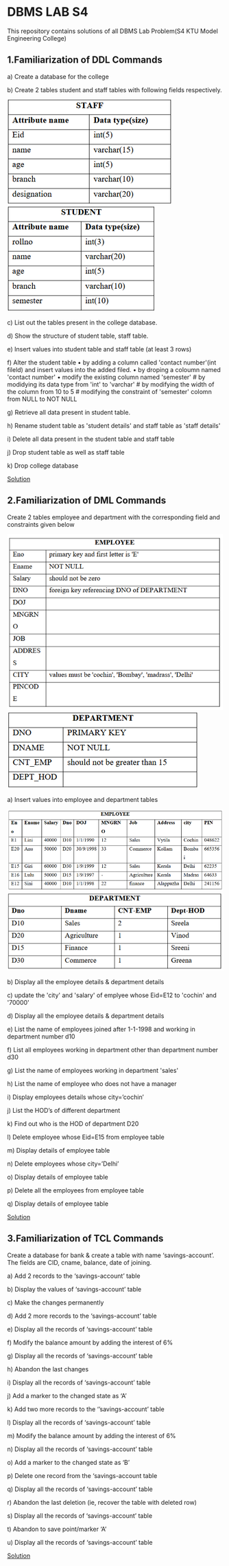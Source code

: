 # DBMS LAB S4

This repository contains solutions of all DBMS Lab Problem(S4 KTU Model Engineering College)

## 1.Familiarization of DDL Commands

a) Create a database for the college

b) Create 2 tables student and staff tables with following fields respectively.

![Screenshot](staff.png)
![Screenshot](student.png)

c) List out the tables present in the college database.

d) Show the structure of student table, staff table.

e) Insert values into student table and staff table (at least 3 rows)

f) Alter the student table 
    • by adding a column called 'contact number'(int fileld) and insert values into the added filed.
    • by droping a coloumn named 'contact number'
    • modify the existing column named 'semester' 
			# by modidying its data type from 'int' to 'varchar'
			# by modifying the width of the column from 10 to 5
			# modifying the constraint of 'semester' colomn from NULL to NOT NULL

g) Retrieve all data present in student table.

h) Rename student table as 'student details' and  staff table as 'staff details'

i) Delete all data present in the student table and staff table

j) Drop student table as well as staff table

k) Drop college database

<a href="https://github.com/Abhijith-2002/DBMS-Lab/blob/main/DDL_Commands.sql">Solution</a>

## 2.Familiarization of DML Commands

Create 2 tables employee and department with the corresponding field and constraints given below

![Screenshot](office.png)
![Screenshot](department.png)

a) Insert values into employee and department tables

![Screenshot](emp_data.png)
![Screenshot](dept_data.png)

b) Display all the employee details & department details

c) update the 'city' and 'salary' of emplyee whose Eid=E12 to 'cochin' and '70000'

d) Display all the employee details & department details

e) List the name of employees joined after 1-1-1998 and working in department number d10

f) List all employees working in department other than department number d30

g) List the name of employees working in department 'sales'

h) List the name of employee who does not have a manager

i) Display employees details whose city=’cochin’

j) List the HOD’s of different department

k) Find out who is the HOD of department D20

l) Delete employee whose Eid=E15 from employee table

m) Display details of employee table

n) Delete employees whose city=’Delhi’

o) Display details of employee table

p) Delete all the employees from employee table

q) Display details of employee table

<a href="https://github.com/Abhijith-2002/DBMS-Lab/blob/main/DML_Commands.sql">Solution</a>

## 3.Familiarization of TCL Commands

Create a database for bank & create a table with name ‘savings-account’. The fields are CID, cname, balance, date of joining.

a) Add 2 records to the ‘savings-account’ table

b) Display the values of ‘savings-account’ table

c) Make the changes permanently

d) Add 2 more records to the ‘savings-account’ table

e) Display all the records of ‘savings-account’ table

f) Modify the balance amount by adding the interest of 6%

g) Display all the records of ‘savings-account’ table

h) Abandon the last changes

i) Display all the records of ‘savings-account’ table

j) Add a marker to the changed state as ‘A’

k) Add two more records to the ‘’savings-account’ table

l) Display all the records of ‘savings-account’ table

m) Modify the balance amount by adding the interest of 6%

n) Display all the records of ‘savings-account’ table

o) Add a marker to the changed state as ‘B’

p) Delete one record from the ‘savings-account table

q) Display all the records of ‘savings-account’ table

r) Abandon the last deletion (ie, recover the table with deleted row)

s) Display all the records of ‘savings-account’ table

t) Abandon to save point/marker ‘A’

u) Display all the records of ‘savings-account’ table

<a href="https://github.com/Abhijith-2002/DBMS-Lab/blob/main/TCL_Commands.sql">Solution</a>


